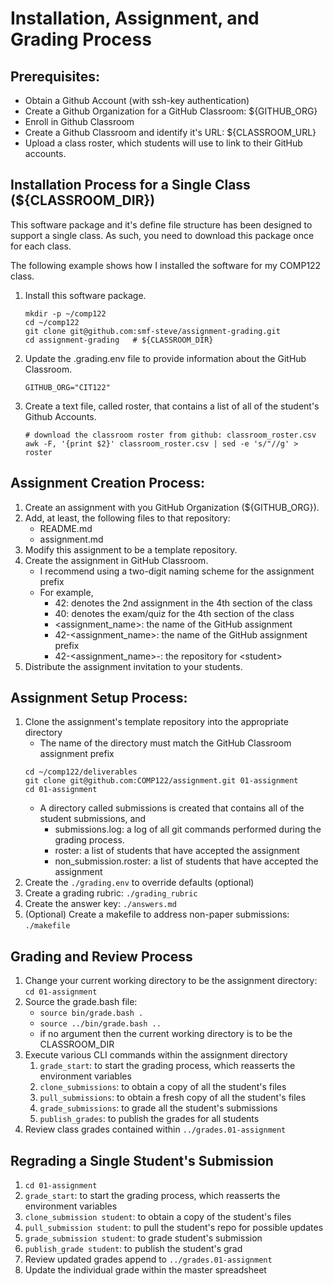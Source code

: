 # Installation, Assignment, and Grading Process

## Prerequisites:
   - Obtain a Github Account (with ssh-key authentication)
   - Create a Github Organization for a GitHub Classroom: ${GITHUB_ORG}
   - Enroll in Github Classroom
   - Create a Github Classroom and identify it's URL: ${CLASSROOM_URL}
   - Upload a class roster, which students will use to link to their GitHub accounts.

## Installation Process for a Single Class (${CLASSROOM_DIR})
This software package and it's define file structure has been designed to support a single class. As such, you need to download this package once for each class.  

The following example shows how I installed the software for my COMP122 class.
  1. Install this software package.
     ```
     mkdir -p ~/comp122
     cd ~/comp122
     git clone git@github.com:smf-steve/assignment-grading.git
     cd assignment-grading   # ${CLASSROOM_DIR}
     ```
  1. Update the .grading.env file to provide information about the GitHub Classroom.
     ```
     GITHUB_ORG="CIT122"
     ```
  1. Create a text file, called roster, that contains a list of all of the student's Github Accounts.
     ```
     # download the classroom roster from github: classroom_roster.csv
     awk -F, '{print $2}' classroom_roster.csv | sed -e 's/"//g' > roster
     ```

## Assignment Creation Process:
  1. Create an assignment with you GitHub Organization (${GITHUB_ORG}).
  1. Add, at least, the following files to that repository:
     - README.md
     - assignment.md
  1. Modify this assignment to be a template repository.
  1. Create the assignment in GitHub Classroom.
     - I recommend using a two-digit naming scheme for the assignment prefix
     - For example,
       * 42: denotes the 2nd assignment in the 4th section of the class
       * 40: denotes the exam/quiz for the 4th section of the class
       * \<assignment_name\>: the name of the GitHub assignment
       * 42-<assignment_name>: the name of the GitHub assignment prefix
       * 42-<assignment_name>-<student>: the repository for \<student\>
  1. Distribute the assignment invitation to your students.

## Assignment Setup Process:
 1. Clone the assignment's template repository into the appropriate directory
    - The name of the directory must match the GitHub Classroom assignment prefix
     ```
     cd ~/comp122/deliverables
     git clone git@github.com:COMP122/assignment.git 01-assignment
     cd 01-assignment
     ```
    - A directory called submissions is created that contains all of the student submissions, and
      * submissions.log: a log of all git commands performed during the grading process.
      * roster: a list of students that have accepted the assignment
      * non_submission.roster: a list of students that have accepted the assignment
  1. Create the ``./grading.env`` to override defaults (optional)
  1. Create a grading rubric: ``./grading_rubric``
  1. Create the answer key: ``./answers.md``
  1. (Optional) Create a makefile to address non-paper submissions: ``./makefile``

## Grading and Review Process
  1. Change your current working directory to be the assignment directory: ``cd 01-assignment``
  1. Source the grade.bash file:
     - ``source bin/grade.bash .``
     - ``source ../bin/grade.bash ..``  
     - if no argument then the current working directory is to be the CLASSROOM_DIR
  1. Execute various CLI commands within the assignment directory
     1. ``grade_start``: to start the grading process, which reasserts the environment variables
     1. ``clone_submissions``: to obtain a copy of all the student's files
     1. ``pull_submissions``: to obtain a fresh copy of all the student's files
     1. ``grade_submissions``: to grade all the student's submissions
     1. ``publish_grades``: to publish the grades for all students
  1. Review class grades contained within ``../grades.01-assignment``

## Regrading a Single Student's Submission
  1. ``cd 01-assignment``
  1. ``grade_start``: to start the grading process, which reasserts the environment variables
  1. ``clone_submission student``: to obtain a copy of the student's files
  1. ``pull_submission student``: to pull the student's repo for possible updates
  1. ``grade_submission student``: to grade student's submission
  1. ``publish_grade student``: to publish the student's grad
  1. Review updated grades append to ``../grades.01-assignment``
  1. Update the individual grade within the master spreadsheet

